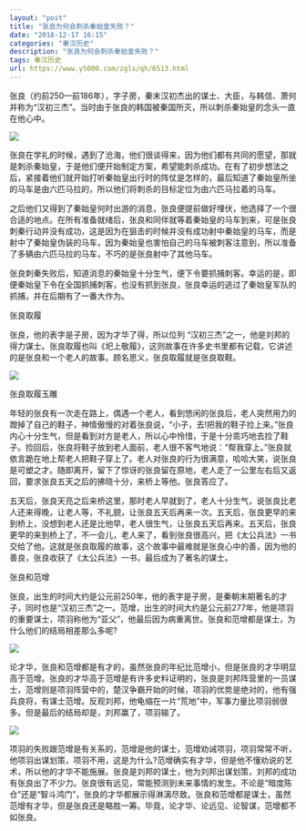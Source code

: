 ```yaml
---
layout: "post"
title: "张良为何会刺杀秦始皇失败？"
date: "2018-12-17 16:15"
categories: "秦汉历史"
description: "张良为何会刺杀秦始皇失败？"
tags: 秦汉历史
url: https://www.y5000.com/zgls/qh/6513.html
---
```






张良（约前250—前186年），字子房，秦末汉初杰出的谋士、大臣，与韩信、萧何并称为“汉初三杰”。当时由于张良的韩国被秦国所灭，所以刺杀秦始皇的念头一直在他心中。

![](https://img.y5000.com/uploads/allimg/161205/8-161205141H5942.jpg)

张良在学礼的时候，遇到了沧海，他们很谈得来，因为他们都有共同的愿望，那就是刺杀秦始皇，于是他们便开始制定方案，希望能刺杀成功。在有了初步想法之后，紧接着他们就开始打听秦始皇出行时的阵仗是怎样的，最后知道了秦始皇所坐的马车是由六匹马拉的，所以他们将刺杀的目标定位为由六匹马拉着的马车。

之后他们又得到了秦始皇何时出游的消息，张良便提前做好埋伏，他选择了一个很合适的地点。在所有准备就绪后，张良和同伴就等着秦始皇的马车到来，可是张良刺秦行动并没有成功，这是因为在狙击的时候并没有成功射中秦始皇的马车，而是射中了秦始皇伪装的马车，因为秦始皇也害怕自己的马车被刺客注意到，所以准备了多辆由六匹马拉的马车，不巧的是张良射中了其他马车。

张良刺秦失败后，知道消息的秦始皇十分生气，便下令要抓捕刺客。幸运的是，即便秦始皇下令在全国抓捕刺客，也没有抓到张良，张良幸运的逃过了秦始皇军队的抓捕，并在后期有了一番大作为。

张良取履

张良，他的表字是子房，因为才华了得，所以位列
“汉初三杰”之一，他是刘邦的得力谋士。张良取履也叫《圯上敬履》，这则故事在许多史书里都有记载，它讲述的是张良和一个老人的故事。顾名思义，张良取履就是张良取鞋。

![](https://img.y5000.com/uploads/allimg/161205/8-161205141I42L.jpg)

张良取履玉雕

年轻的张良有一次走在路上，偶遇一个老人，看到悠闲的张良后，老人突然用力的蹬掉了自己的鞋子，神情傲慢的对着张良说，“小子，去!把我的鞋子捡上来。”张良内心十分生气，但是看到对方是老人，所以心中怜惜，于是十分乖巧地去捡了鞋子。捡回后，张良将鞋子放到老人面前，老人很不客气地说：“帮我穿上。”张良就依言跪在地上帮老人把鞋子穿上了。老人对张良的行为很满意，哈哈大笑，说张良是可塑之才。随即离开，留下了惊讶的张良留在原地，老人走了一公里左右后又返回，要求张良五天之后的拂晓十分，来桥上等他。张良答应了。

五天后，张良天亮之后来桥这里，那时老人早就到了，老人十分生气，说张良比老人还来得晚，让老人等，不礼貌，让张良五天后再来一次。五天后，张良更早的来到桥上，没想到老人还是比他早，老人很生气，让张良五天后再来。五天后，张良更早的来到桥上了，不一会儿，老人来了，看到张良很高兴，把《太公兵法》一书交给了他。这就是张良取履的故事，这个故事中最难就是张良心中的善，因为他的善良，张良收获了《太公兵法》一书，最后成为了著名的谋士。

张良和范增

张良，出生的时间大约是公元前250年，他的表字是子房，是秦朝末期著名的才子，同时也是“汉初三杰”之一。范增，出生的时间大约是公元前277年，他是项羽的重要谋士，项羽称他为“亚父”，他最后因为病重离世。张良和范增都是谋士，为什么他们的结局相差那么多呢?

![](https://img.y5000.com/uploads/allimg/161205/8-161205141JIZ.jpg)

论才华，张良和范增都是有才的，虽然张良的年纪比范增小，但是张良的才华明显高于范增。张良的才华高于范增是有许多史料证明的，张良是刘邦阵营里的一员谋士，范增则是项羽阵营中的，楚汉争霸开始的时候，项羽的优势是绝对的，他有强兵良将，有谋士范增。反观刘邦，他龟缩在一片“荒地”中，军事力量比项羽弱很多。但是最后的结局却是，刘邦赢了，项羽输了。

![](https://img.y5000.com/uploads/allimg/161205/8-161205141KS59.jpg)

项羽的失败跟范增是有关系的，范增是他的谋士，范增劝诫项羽，项羽常常不听，他项羽出谋划策，项羽不用，这是为什么?范增确实有才华，但是他不懂劝说的艺术，所以他的才华不能施展。张良是刘邦的谋士，他为刘邦出谋划策，刘邦的成功有张良出了不少力。张良很有远见，常能预测到未来事情的发生。不论是“暗度陈仓”还是“智斗鸿门”，张良的才华都展示得淋漓尽致。张良和范增都是谋士，虽然范增有才华，但是张良还是略胜一筹。毕竟，论才华、论远见、论智谋，范增都不如张良。
